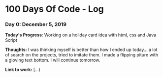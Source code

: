 # 100 Days Of Code - Log

### Day 0: December 5, 2019 


**Today's Progress**: Working on a holiday card idea with html, css and Java Script

**Thoughts:** I was thinking myself is better than how I ended up today...
a lot of search on the projects, tried to imitate them. I made a flipping piture with a gloving 
text bottom. I will continue tomorrow. 

**Link to work:** [...)
